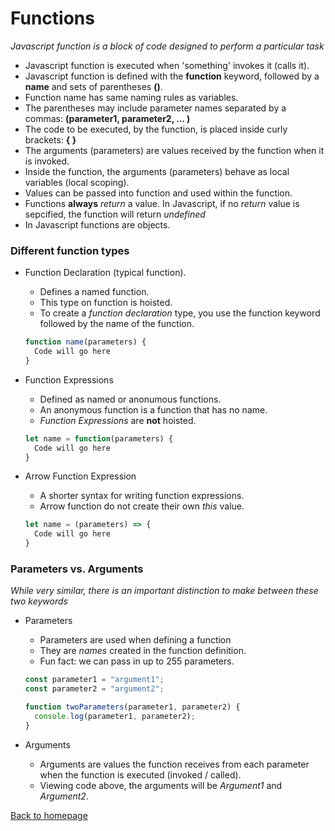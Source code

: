 # Functions

_Javascript function is a block of code designed to perform a particular task_

- Javascript function is executed when 'something' invokes it (calls it).
- Javascript function is defined with the **function** keyword, followed by a **name** and sets of parentheses **()**.
- Function name has same naming rules as variables.
- The parentheses may include parameter names separated by a commas: **(parameter1, parameter2, ... )**
- The code to be executed, by the function, is placed inside curly brackets: **{ }**
- The arguments (parameters) are values received by the function when it is invoked.
- Inside the function, the arguments (parameters) behave as local variables (local scoping).
- Values can be passed into function and used within the function.
- Functions **always** _return_ a value. In Javascript, if no _return_ value is sepcified, the function will return _undefined_
- In Javascript functions are objects.

### Different function types

- Function Declaration (typical function).

  - Defines a named function.
  - This type on function is hoisted.
  - To create a _function declaration_ type, you use the function keyword followed by the name of the function.

  ```javascript
  function name(parameters) {
    Code will go here
  }
  ```

- Function Expressions

  - Defined as named or anonumous functions.
  - An anonymous function is a function that has no name.
  - _Function Expressions_ are **not** hoisted.

  ```javascript
  let name = function(parameters) {
    Code will go here
  }
  ```

- Arrow Function Expression
  - A shorter syntax for writing function expressions.
  - Arrow function do not create their own _this_ value.
  ```javascript
  let name = (parameters) => {
    Code will go here
  }
  ```

### Parameters vs. Arguments

_While very similar, there is an important distinction to make between these two keywords_

- Parameters

  - Parameters are used when defining a function
  - They are _names_ created in the function definition.
  - Fun fact: we can pass in up to 255 parameters.

  ```javascript
  const parameter1 = "argument1";
  const parameter2 = "argument2";

  function twoParameters(parameter1, parameter2) {
    console.log(parameter1, parameter2);
  }
  ```

- Arguments
  - Arguments are values the function receives from each parameter when the function is executed (invoked / called).
  - Viewing code above, the arguments will be _Argument1_ and _Argument2_.

[Back to homepage](/README.md)
